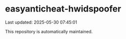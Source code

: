 # easyanticheat-hwidspoofer

Last updated: 2025-05-30 07:45:01

This repository is automatically maintained.
